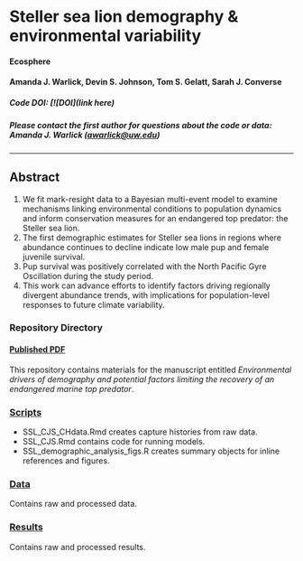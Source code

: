 
# Steller sea lion demography & environmental variability

#### Ecosphere

#### Amanda J. Warlick, Devin S. Johnson, Tom S. Gelatt, Sarah J. Converse

##### Code DOI: [![DOI](link here)

##### Please contact the first author for questions about the code or data: Amanda J. Warlick (awarlick@uw.edu)
_______________________________________________________________________________________

## Abstract

1. We fit mark-resight data to a Bayesian multi-event model to examine mechanisms linking environmental conditions to population dynamics and inform conservation measures for an endangered top predator: the Steller sea lion. 
2. The first demographic estimates for Steller sea lions in regions where abundance continues to decline indicate low male pup and female juvenile survival. 
3. Pup survival was positively correlated with the North Pacific Gyre Oscillation during the study period. 
4. This work can advance efforts to identify factors driving regionally divergent abundance trends, with implications for population-level responses to future climate variability. 

### Repository Directory

#### [Published PDF](link)

This repository contains materials for the manuscript entitled *Environmental drivers of demography and potential factors limiting the recovery of an endangered marine top predator*.

### [Scripts](./scripts)

+ SSL_CJS_CHdata.Rmd creates capture histories from raw data.
+ SSL_CJS.Rmd contains code for running models.
+ SSL_demographic_analysis_figs.R creates summary objects for inline references and figures.  
 
### [Data](./data) 

Contains raw and processed data.

### [Results](./results)

Contains raw and processed results.


